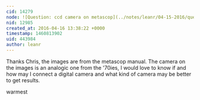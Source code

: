```yaml
---
cid: 14279
node: ![Question: ccd camera on metascop](../notes/leanr/04-15-2016/question-ccd-camera-on-metascop)
nid: 12985
created_at: 2016-04-16 13:38:22 +0000
timestamp: 1460813902
uid: 443984
author: leanr
---
```


Thanks Chris,
 the images are from the metascop manual. 
The camera on the images is an analogic one from the '70ies, I would love to know if and how may I connect a digital camera and what kind of camera may be better to get results.

warmest